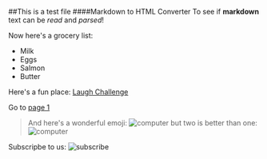 ##This is a test file
####Markdown to HTML Converter
To see if **markdown** text can be _read_ and _parsed_!

Now here's a grocery list:

* Milk
* Eggs
* Salmon
* Butter

Here's a fun place: [Laugh Challenge](https://www.youtube.com/watch?v=eHl7jMIFDpU)

Go to [page 1](pg01)

>And here's a wonderful emoji: ![computer](emoji) but two is better than one: ![computer](emoji)

Subscripbe to us: ![subscribe](gif)
